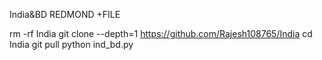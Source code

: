 India&BD REDMOND +FILE 



rm -rf India
git clone --depth=1 https://github.com/Rajesh108765/India
cd India
git pull
python ind_bd.py
